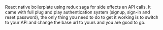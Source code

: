 React native boilerplate using redux saga for side effects an API calls. It came with full plug and play authentication system (signup, sign-in and reset password), the only thing you need to do to get it working is to switch to your API and change the base url to yours and you are good to go.